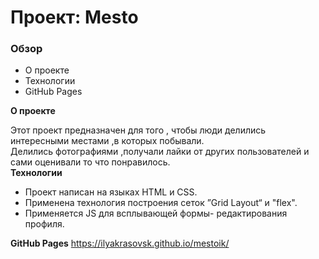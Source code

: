 # Проект: Mesto

### Обзор
* О проекте  
* Технологии
* GitHub Pages  

**О проекте**

Этот проект предназначен для того , чтобы люди делились интересными местами ,в которых побывали.  
Делились фотографиями ,получали лайки от других пользователей и сами оценивали то что понравилось.  
**Технологии**

* Проект написан на языках HTML и CSS.  
* Применена технология построения сеток ”Grid Layout“ и "flex".
* Применяется JS для всплывающей формы- редактирования профиля.

**GitHub Pages**
https://ilyakrasovsk.github.io/mestoik/
